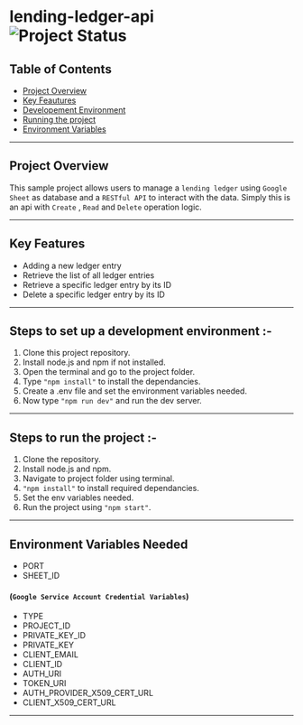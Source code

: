 # lending-ledger-api <br> ![Project Status](https://img.shields.io/badge/status-prototype-orange)

## Table of Contents

- [Project Overview](#project-overview)
- [Key Feautures](#key-features)
- [Developement Environment](#steps-to-set-up-a-development-environment-for-the-project)
- [Running the project](#steps-to-run-the-project)
- [Environment Variables](#environment-variables-needed)

***
## Project Overview
This sample project allows users to manage a `lending ledger` using `Google Sheet` as database and a `RESTful API` to interact with the data. Simply this is an api with `Create` , `Read` and `Delete` operation logic.

***
## Key Features
* Adding a new ledger entry
* Retrieve the list of all ledger entries
* Retrieve a specific ledger entry by its ID
* Delete a specific ledger entry by its ID
***
## Steps to set up a development environment :-
1. Clone this project repository.
2. Install node.js and npm if not installed.
3. Open the terminal and go to the project folder.
4. Type `"npm install"` to install the dependancies.
5. Create a .env file and set the environment variables needed.
6. Now type `"npm run dev"` and run the dev server.
***

## Steps to run the project :-
1. Clone the repository.
2. Install node.js and npm.
3. Navigate to project folder using terminal.
4. `"npm install"` to install required dependancies.
5. Set the env variables needed.
6. Run the project using `"npm start"`.
***

## Environment Variables Needed

- PORT
- SHEET_ID

#### (`Google Service Account Credential Variables`)
- TYPE
- PROJECT_ID
- PRIVATE_KEY_ID
- PRIVATE_KEY
- CLIENT_EMAIL
- CLIENT_ID
- AUTH_URI
- TOKEN_URI
- AUTH_PROVIDER_X509_CERT_URL
- CLIENT_X509_CERT_URL
***
